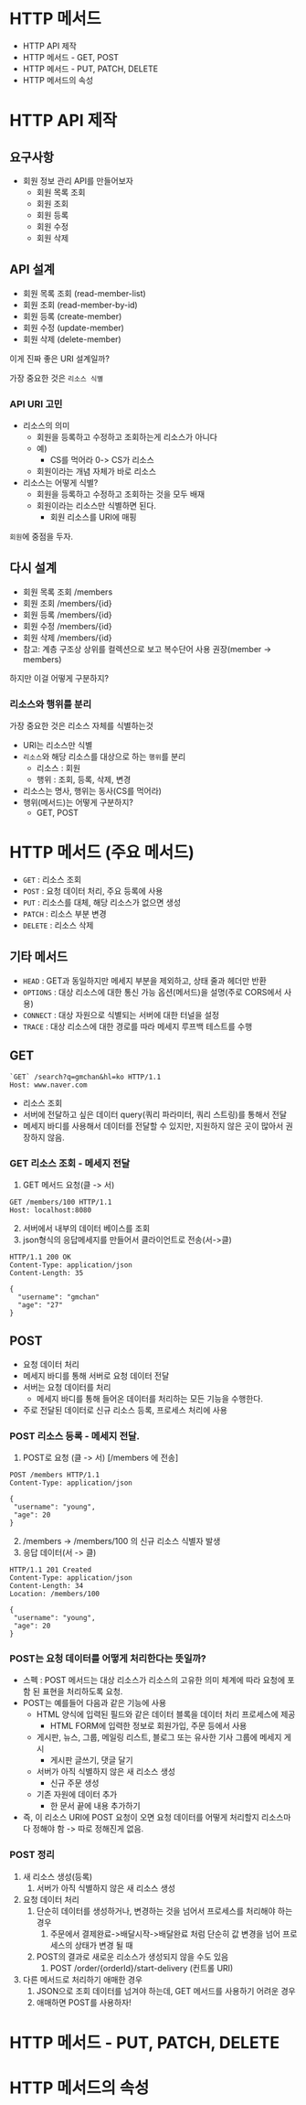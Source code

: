 # HTTP 메서드

- HTTP API 제작
- HTTP 메서드 - GET, POST
- HTTP 메서드 - PUT, PATCH, DELETE
- HTTP 메서드의 속성


# HTTP API 제작

## 요구사항

- 회원 정보 관리 API를 만들어보자
  - 회원 목록 조회
  - 회원 조회
  - 회원 등록
  - 회원 수정
  - 회원 삭제

## API 설계

- 회원 목록 조회 (read-member-list)
- 회원 조회 (read-member-by-id)
- 회원 등록 (create-member)
- 회원 수정 (update-member)
- 회원 삭제 (delete-member)

이게 진짜 좋은 URI 설계일까?

가장 중요한 것은 `리소스 식별`

### API URI 고민

- 리소스의 의미
  - 회원을 등록하고 수정하고 조회하는게 리소스가 아니다
  - 예)
    - CS를 먹어라 0-> CS가 리소스
  - 회원이라는 개념 자체가 바로 리소스
- 리소스는 어떻게 식별?
  - 회원을 등록하고 수정하고 조회하는 것을 모두 배재
  - 회원이라는 리소스만 식별하면 된다.
    - 회원 리소스를 URI에 매핑

`회원`에 중점을 두자.

## 다시 설계

- 회원 목록 조회 /members
- 회원 조회 /members/{id}
- 회원 등록 /members/{id}
- 회원 수정 /members/{id}
- 회원 삭제 /members/{id}
- 참고: 계층 구조상 상위를 컬렉션으로 보고 복수단어 사용 권장(member -> members)

하지만 이걸 어떻게 구분하지?

### 리소스와 행위를 분리

가장 중요한 것은 리소스 자체를 식별하는것

- URI는 리소스만 식별
- `리소스`와 해당 리소스를 대상으로 하는 `행위`를 분리
  - 리소스 : 회원
  - 행위 : 조회, 등록, 삭제, 변경
- 리소스는 명사, 행위는 동사(CS를 먹어라)
- 행위(메서드)는 어떻게 구분하지?
  - GET, POST

# HTTP 메서드 (주요 메서드)

- `GET` : 리소스 조회
- `POST` : 요청 데이터 처리, 주요 등록에 사용
- `PUT` : 리소스를 대체, 해당 리소스가 없으면 생성
- `PATCH` : 리소스 부분 변경
- `DELETE` : 리소스 삭제

## 기타 메서드

- `HEAD` : GET과 동일하지만 메세지 부분을 제외하고, 상태 줄과 헤더만 반환
- `OPTIONS` : 대상 리소스에 대한 통신 가능 옵션(메서드)을 설명(주로 CORS에서 사용)
- `CONNECT` : 대상 자원으로 식별되는 서버에 대한 터널을 설정
- `TRACE` : 대상 리소스에 대한 경로를 따라 메세지 루프백 테스트를 수행

## GET

```http
`GET` /search?q=gmchan&hl=ko HTTP/1.1
Host: www.naver.com
```

- 리소스 조회
- 서버에 전달하고 싶은 데이터 query(쿼리 파라미터, 쿼리 스트링)를 통해서 전달
- 메세지 바디를 사용해서 데이터를 전달할 수 있지만, 지원하지 않은 곳이 많아서 권장하지 않음.

### GET 리소스 조회 - 메세지 전달

1. GET 메서드 요청(클 -> 서)
```http
GET /members/100 HTTP/1.1
Host: localhost:8080
```
2. 서버에서 내부의 데이터 베이스를 조회
3. json형식의 응답메세지를 만들어서 클라이언트로 전송(서->클)
```http
HTTP/1.1 200 OK
Content-Type: application/json
Content-Length: 35

{
  "username": "gmchan"
  "age": "27"
}
```

## POST

- 요청 데이터 처리
- 메세지 바디를 통해 서버로 요청 데이터 전달
- 서버는 요청 데이터를 처리
  - 메세지 바디를 통해 들어온 데이터를 처리하는 모든 기능을 수행한다.
- 주로 전달된 데이터로 신규 리소스 등록, 프로세스 처리에 사용

### POST 리소스 등록 - 메세지 전달.

1. POST로 요청 (클 -> 서) [/members 에 전송]
```http
POST /members HTTP/1.1
Content-Type: application/json

{
 "username": "young",
 "age": 20
}
```
2. /members -> /members/100 의 신규 리소스 식별자 발생
3. 응답 데이터(서 -> 클)
```http
HTTP/1.1 201 Created
Content-Type: application/json
Content-Length: 34
Location: /members/100

{
 "username": "young",
 "age": 20
}
```

### POST는 요청 데이터를 어떻게 처리한다는 뜻일까?

- 스펙 : POST 메서드는 대상 리소스가 리소스의 고유한 의미 체계에 따라 요청에 포함 된 표현을 처리하도록 요청.
- POST는 예를들어 다음과 같은 기능에 사용
  - HTML 양식에 입력된 필드와 같은 데이터 블록을 데이터 처리 프로세스에 제공
    - HTML FORM에 입력한 정보로 회원가입, 주문 등에서 사용
  - 게시판, 뉴스, 그룹, 메일링 리스트, 블로그 또는 유사한 기사 그룹에 메세지 게시
    - 게시판 글쓰기, 댓글 달기
  - 서버가 아직 식별하지 않은 새 리소스 생성
    - 신규 주문 생성
  - 기존 자원에 데이터 추가
    - 한 문서 끝에 내용 추가하기
- 즉, 이 리소스 URI에 POST 요청이 오면 요청 데이터를 어떻게 처리할지 리소스마다 정해야 함 -> 따로 정해진게 없음.

### POST 정리

1. 새 리소스 생성(등록)
   1. 서버가 아직 식별하지 않은 새 리소스 생성
2. 요청 데이터 처리
   1. 단순히 데이터를 생성하거나, 변경하는 것을 넘어서 프로세스를 처리해야 하는 경우
      1. 주문에서 결제완료->배달시작->배달완료 처럼 단순히 값 변경을 넘어 프로세스의 상태가 변경 될 때
   2. POST의 결과로 새로운 리소스가 생성되지 않을 수도 있음
      1. POST /order/{orderId}/start-delivery (컨트롤 URI)
3. 다른 메서드로 처리하기 애매한 경우
   1. JSON으로 조회 데이터를 넘겨야 하는데, GET 메서드를 사용하기 어려운 경우
   2. 애매하면 POST를 사용하자!



# HTTP 메서드 - PUT, PATCH, DELETE







# HTTP 메서드의 속성